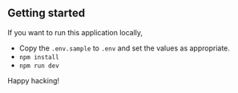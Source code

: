 ## Getting started

If you want to run this application locally,

* Copy the `.env.sample` to `.env` and set the values as appropriate.
* `npm install`
* `npm run dev`

Happy hacking!
